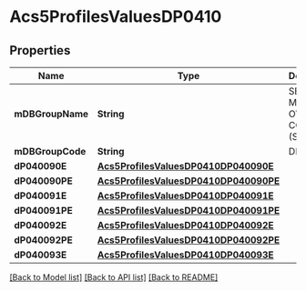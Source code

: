# Acs5ProfilesValuesDP0410

## Properties
Name | Type | Description | Notes
------------ | ------------- | ------------- | -------------
**mDBGroupName** | **String** | SELECTED MONTHLY OWNER COSTS (SMOC) | 
**mDBGroupCode** | **String** | DP0410 | 
**dP040090E** | [**Acs5ProfilesValuesDP0410DP040090E**](Acs5ProfilesValuesDP0410DP040090E.md) |  | 
**dP040090PE** | [**Acs5ProfilesValuesDP0410DP040090PE**](Acs5ProfilesValuesDP0410DP040090PE.md) |  | 
**dP040091E** | [**Acs5ProfilesValuesDP0410DP040091E**](Acs5ProfilesValuesDP0410DP040091E.md) |  | 
**dP040091PE** | [**Acs5ProfilesValuesDP0410DP040091PE**](Acs5ProfilesValuesDP0410DP040091PE.md) |  | 
**dP040092E** | [**Acs5ProfilesValuesDP0410DP040092E**](Acs5ProfilesValuesDP0410DP040092E.md) |  | 
**dP040092PE** | [**Acs5ProfilesValuesDP0410DP040092PE**](Acs5ProfilesValuesDP0410DP040092PE.md) |  | 
**dP040093E** | [**Acs5ProfilesValuesDP0410DP040093E**](Acs5ProfilesValuesDP0410DP040093E.md) |  | 

[[Back to Model list]](../README.md#documentation-for-models) [[Back to API list]](../README.md#documentation-for-api-endpoints) [[Back to README]](../README.md)


